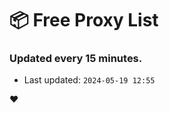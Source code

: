 # :package: Free Proxy List
### Updated every 15 minutes.

- Last updated: `2024-05-19 12:55`

:heart:
